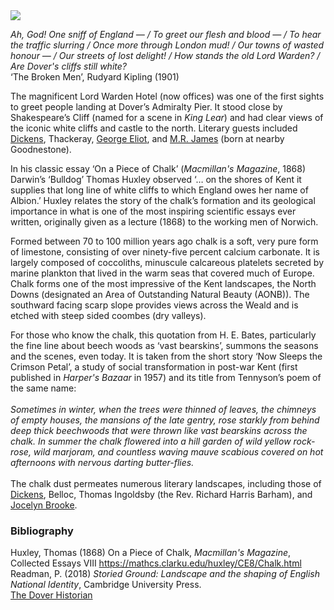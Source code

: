 <html><head></head><body><a href="https://dev.visual-essays.app"><img src="https://dev-visual-essays.netlify.app/images/ve-button.png"/></a>
<param author="Prof Peter Vujakovic" banner="https://stor.artstor.org/stor/f3590125-3b05-42a0-b365-e33a8735353c" layout="vtl" title="The Kentish Chalk" ve-config=""/>

_Ah, God! One sniff of England — / To greet our flesh and blood — / To hear the traffic slurring / Once more through London mud! / Our towns of wasted honour — / Our streets of lost delight! / How stands the old Lord Warden? / Are Dover's cliffs still white?_   
‘The Broken Men’, Rudyard Kipling (1901)
<param manifest="https://iiif.juncture-digital.org/wc:The_White_Cliffs_of_Dover.jpg/manifest.json" ve-image-v2/>

The magnificent Lord Warden Hotel (now offices) was one of the first sights to greet people landing at Dover’s Admiralty Pier. It stood close by Shakespeare’s Cliff (named for a scene in _King Lear_) and had clear views of the iconic white cliffs and castle to the north. Literary guests included [Dickens]( /dickens/dickens-biography), Thackeray, [George Eliot](/19c/19c-eliot-george-biography), and [M.R. James](/20c/20c-jamesmr-biography) (born at nearby Goodnestone). 
<param manifest="https://iiif.juncture-digital.org/wc:Lord_Warden_Square%2C_Dover-geograph-4258137-by-Chris-Whippet.jpg/manifest.json" ve-image-v2/> 

In his classic essay ‘On a Piece of Chalk’ (_Macmillan's Magazine_, 1868) Darwin’s ‘Bulldog’ Thomas Huxley observed ‘… on the shores of Kent it supplies that long line of white cliffs to which England owes her name of Albion.’ Huxley relates the story of the chalk’s formation and its geological importance in what is one of the most inspiring scientific essays ever written, originally given as a lecture (1868) to the working men of Norwich.
<param manifest="https://iiif.juncture-digital.org/wc:Seaweed_covered_chalk_bedrock_near_Kingsdown_-_geograph.org.uk_-_485477.jpg/manifest.json" ve-image-v2/>
<param manifest="https://iiif.juncture-digital.org/wc:White_Cliffs_of_Dover_09.JPG/manifest.json" ve-image-v2/>

Formed between 70 to 100 million years ago chalk is a soft, very pure form of limestone, consisting of over ninety-five percent calcium carbonate. It is largely composed of coccoliths, minuscule calcareous platelets secreted by marine plankton that lived in the warm seas that covered much of Europe. Chalk forms one of the most impressive of the Kent landscapes, the North Downs (designated an Area of Outstanding Natural Beauty (AONB)). The southward facing scarp slope provides views across the Weald and is etched with steep sided coombes (dry valleys).
<param manifest="https://iiif.juncture-digital.org/wc:Chalk_%28%22Upper_Chalk%22_Formation%2C_Upper_Cretaceous%3B_White_Cliffs_of_Dover%2C_England%2C_southern_Britain%29.jpg/manifest.json" ve-image-v2/>

For those who know the chalk, this quotation from H. E. Bates, particularly the fine line about beech woods as ‘vast bearskins’, summons the seasons and the scenes, even today. It is taken from the short story ‘Now Sleeps the Crimson Petal’, a study of social transformation in post-war Kent (first published in _Harper's Bazaar_ in 1957) and its title from Tennyson’s poem of the same name:   
<br/>
_Sometimes in winter, when the trees were thinned of leaves, the chimneys of empty houses, the mansions of the late gentry, rose starkly from behind deep thick beechwoods that were thrown like vast bearskins across the chalk. In summer the chalk flowered into a hill garden of wild yellow rock-rose, wild marjoram, and countless waving mauve scabious covered on hot afternoons with nervous darting butter-flies._  
<br/>
The chalk dust permeates numerous literary landscapes, including those of [Dickens](/dickens/dickens-biography), Belloc, Thomas Ingoldsby (the Rev. Richard Harris Barham), and [Jocelyn Brooke](/20c/20c-brooke-biography).
<param manifest="https://iiif.juncture-digital.org/wc:006_1898-1908_Cover_of_The_Ingoldsby_Legends.jpg/manifest.json" ve-image-v2/>

### Bibliography 

Huxley, Thomas (1868) On a Piece of Chalk, _Macmillan's Magazine_, Collected Essays VIII https://mathcs.clarku.edu/huxley/CE8/Chalk.html   
Readman, P. (2018) _Storied Ground: Landscape and the shaping of English National Identity_, Cambridge University Press.   
[The Dover Historian](https://doverhistorian.com/2013/10/02/lord-warden-hotel-house/)   
</body></html>